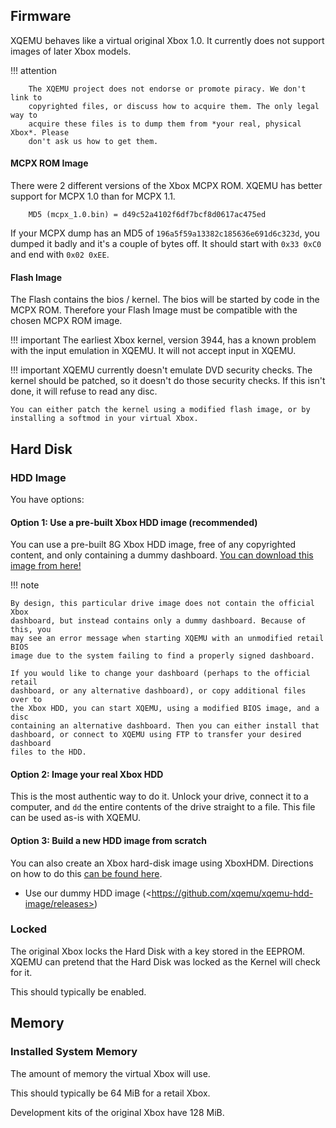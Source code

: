 
## Firmware

XQEMU behaves like a virtual original Xbox 1.0.
It currently does not support images of later Xbox models.

!!! attention

		The XQEMU project does not endorse or promote piracy. We don't link to
		copyrighted files, or discuss how to acquire them. The only legal way to
		acquire these files is to dump them from *your real, physical Xbox*. Please
		don't ask us how to get them.


#### MCPX ROM Image

There were 2 different versions of the Xbox MCPX ROM.
XQEMU has better support for MCPX 1.0 than for MCPX 1.1.

		MD5 (mcpx_1.0.bin) = d49c52a4102f6df7bcf8d0617ac475ed

If your MCPX dump has an MD5 of `196a5f59a13382c185636e691d6c323d`, you dumped
it badly and it's a couple of bytes off. It should start with `0x33 0xC0` and end
with `0x02 0xEE`.

#### Flash Image

The Flash contains the bios / kernel.
The bios will be started by code in the MCPX ROM.
Therefore your Flash Image must be compatible with the chosen MCPX ROM image.

!!! important
	The earliest Xbox kernel, version 3944, has a known problem with the input emulation in XQEMU.
	It will not accept input in XQEMU.

!!! important
	XQEMU currently doesn't emulate DVD security checks.
	The kernel should be patched, so it doesn't do those security checks.
	If this isn't done, it will refuse to read any disc.
	
	You can either patch the kernel using a modified flash image, or by installing a softmod in your virtual Xbox.


## Hard Disk

### HDD Image

You have options:

#### Option 1: Use a pre-built Xbox HDD image (recommended)

You can use a pre-built 8G Xbox HDD image, free of any copyrighted content, and
only containing a dummy dashboard. [You can download this image from
here!](https://github.com/xqemu/xqemu-hdd-image/releases)

!!! note

	By design, this particular drive image does not contain the official Xbox
	dashboard, but instead contains only a dummy dashboard. Because of this, you
	may see an error message when starting XQEMU with an unmodified retail BIOS
	image due to the system failing to find a properly signed dashboard.

	If you would like to change your dashboard (perhaps to the official retail
	dashboard, or any alternative dashboard), or copy additional files over to
	the Xbox HDD, you can start XQEMU, using a modified BIOS image, and a disc
	containing an alternative dashboard. Then you can either install that
	dashboard, or connect to XQEMU using FTP to transfer your desired dashboard
	files to the HDD.

#### Option 2: Image your real Xbox HDD

This is the most authentic way to do it. Unlock your drive, connect it to a
computer, and `dd` the entire contents of the drive straight to a file. This
file can be used as-is with XQEMU.

#### Option 3: Build a new HDD image from scratch

You can also create an Xbox hard-disk image using XboxHDM. Directions on how
to do this [can be found here](https://github.com/xqemu/xqemu-hdd-image).
- Use our dummy HDD image (<﻿https://github.com/xqemu/xqemu-hdd-image/releases﻿>)

### Locked

The original Xbox locks the Hard Disk with a key stored in the EEPROM.
XQEMU can pretend that the Hard Disk was locked as the Kernel will check for it.

This should typically be enabled.


## Memory

### Installed System Memory

The amount of memory the virtual Xbox will use.

This should typically be 64 MiB for a retail Xbox.

Development kits of the original Xbox have 128 MiB.
